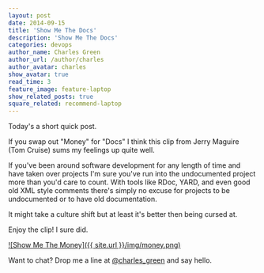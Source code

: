 ```yaml
---
layout: post
date: 2014-09-15
title: 'Show Me The Docs'
description: 'Show Me The Docs'
categories: devops
author_name: Charles Green
author_url: /author/charles
author_avatar: charles
show_avatar: true
read_time: 3
feature_image: feature-laptop
show_related_posts: true
square_related: recommend-laptop
---
```


Today's a short quick post.  

If you swap out "Money" for "Docs" I think this clip from Jerry Maguire (Tom Cruise) sums my feelings up quite well.

If you've been around software development for any length of time and have taken over projects I'm sure you've run into the undocumented project more than you'd care to count.  With tools like RDoc, YARD, and even good old XML style comments there's simply no excuse for projects to be undocumented or to have old documentation.  

It might take a culture shift but at least it's better then being cursed at.  

Enjoy the clip! I sure did.


[![Show Me The Money]({{ site.url }}/img/money.png)](http://www.youtube.com/watch?v=TuQC5hhhqkY)


Want to chat? Drop me a line at [@charles_green](http://www.twitter.com/charles_green) and say hello.
